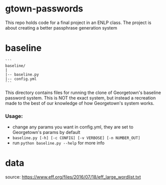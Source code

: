 # gtown-passwords
This repo holds code for a final project in an ENLP class. The project is about creating a better passphrase generation system

# baseline
	```
	baseline/
	|
	|-- baseline.py
	|-- config.yml
	```
	
This directory contains files for running the clone of Georgetown's baseline password system. This is NOT the
exact system, but instead a recreation made to the best of our knowledge of how Georgetown's system works. 

### Usage:
* change any params you want in config.yml, they are set to Georgetown's params by default
* `baseline.py [-h] [-c CONFIG] [-v VERBOSE] [-n NUMBER_OUT]`
* run `python baseline.py --help` for more info

# data

source: https://www.eff.org/files/2016/07/18/eff_large_wordlist.txt